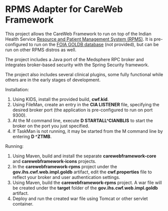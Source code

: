 # RPMS Adapter for CareWeb Framework
This project allows the CareWeb Framework to run on top of the Indian Health Service [Resource and Patient Management System (RPMS)](http://www.ihs.gov/rpms/).  It is pre-configured to run on the  [FOIA GOLDB database](http://sourceforge.net/projects/foiarpms/)  (not provided), but can be run on other RPMS distros as well.

The project includes a Java port of the Medsphere RPC broker and integrates broker-based security with
the Spring Security framework.

The project also includes several clinical plugins, some fully functional while others are in the early
stages of development.

Installation:

1. Using KIDS, install the provided build, <b>cwf.kid</b>.
2. Using FileMan, create an entry in the <b>CIA LISTENER</b> file, specifying the desired broker port (the application is pre-configured to run on port 9300).
3. At the M command line, execute <b>D STARTALL^CIANBLIS</b> to start the broker on the port you just specified.
4. If TaskMan is not running, it may be started from the M command line by entering <b>D ^ZTMB</b>.

Running:

1. Using Maven, build and install the separate <b>carewebframework-core</b> and <b>carewebframework-icons</b> projects.
2. In the <b>carewebframework-rpms</b> project under the <b>gov.ihs.cwf.web.impl.goldb</b> artifact, edit the <b>cwf.properties</b> file to reflect your broker and user authentication settings.
3. Using Maven, build the <b>carewebframework-rpms</b> project.  A war file will be created under the <b>target</b> folder of the <b>gov.ihs.cwf.web.impl.goldb</b> artifact.
4. Deploy and run the created war file using Tomcat or other servlet container.
